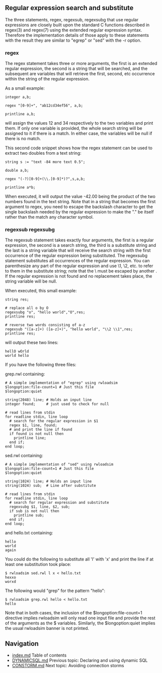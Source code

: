 ## Regular expression search and substitute
The three statements, regex, regexsub, regexsubg that use regular 
expressions are closely built upon the standard C functions described 
in regex(3) and regex(7) using the extended regular expression syntax.
Therefore the implementation details of those apply to these statements 
with the result they are similar to "egrep" or "sed" with the -r 
option.  

### regex

The regex statement takes three or more arguments, the first is an 
extended regular expression, the second is a string that will be 
searched, and the subsequent are variables that will retrieve the 
first, second, etc occurrence within the string of the regular 
expression.  

As a small example:
```
integer a,b;

regex "[0-9]+", "ab12cd34ef56", a,b;

printline a,b;
```
will assign the values 12 and 34 respectively to the two variables and 
print them.
If only one variable is provided, the whole search string will be 
assigned to it if there is a match.
In either case, the variables will be null if there is no match.

This second code snippet shows how the regex statement can be used to 
extract two doubles from a text string:
```
string s := "text -84 more text 0.5";

double a,b;

regex "(-?)[0-9]+(\\.[0-9]*)?",s,a,b;

printline a*b;
```
When executed, it will output the value -42.00 being the product of the 
two numbers found in the text string.
Note that in a string that becomes the first argument to regex, you 
need to escape the backslash character to get the single backslash 
needed by the regular expression to make the "." be itself rather than 
the match any character symbol.
### regexsub regexsubg
The regexsub statement takes exactly four arguments, the first is a 
regular expression, the second is a search string, the third is a 
substitute string and the last is a string variable that will receive 
the search string with the first occurrence of the regular expression 
being substituted.
The regexsubg statement substitutes all occurrences of the regular 
expression.
You can parenthesize any part of the regular expression and use \1, \2, 
etc. to refer to them in the substitute string; note that the \ must be 
escaped by another \.
If the regular expression is not found and no replacement takes place, 
the string variable will be null.

When executed, this small example:
```
string res;

# replace all o by O
regexsubg "o", "hello world","O",res; 
printline res;

# reverse two words consisting of a-z
regexsub "([a-z]+) ([a-z]+)", "hello world", "\\2 \\1",res;
printline res;
```
will output these two lines:
```
hellO wOrld
world hello
```
If you have the following three files:

grep.rwl containing:
```
# A simple implementation of "egrep" using rwloadsim
$longoption:file-count=1 # Just this file
$longoption:quiet 

string(2048) line; # Holds an input line
integer found;     # just used to check for null

# read lines from stdin
for readline stdin, line loop
  # search for the regular expression in $1
  regex $1, line, found;
  # and print the line if found
  if found is not null then
    printline line;
  end if;
end loop;
```
sed.rwl containing:
```
# A simple implementation of "sed" using rwloadsim
$longoption:file-count=1 # Just this file
$longoption:quiet 

string(1024) line; # Holds an input line
string(1024) sub;  # Line after substitute

# read lines from stdin
for readline stdin, line loop
  # search for regular expression and substitute
  regexsubg $1, line, $2, sub;
  if sub is not null then
    printline sub;
  end if;
end loop;
```
and hello.txt containing:
```
hello
world
again
```
You could do the following to substitute all 'l' with 'x' and print the 
line if at least one substitution took place:
```
$ rwloadsim sed.rwl l x < hello.txt
hexxo
worxd
```
The following would "grep" for the pattern "hello":
```
$ rwloadsim grep.rwl hello < hello.txt
hello
```
Note that in both cases, the inclusion of the $longoption:file-count=1 
directive implies rwloadsim will only read one input file and provide 
the rest of the arguments as the $ variables.
Similarly, the $longoption:quiet implies the usual rwloadsim banner is 
not printed.

## Navigation
* [index.md](index.md#rwpload-simulator-users-guide) Table of contents
* [DYNAMICSQL.md](DYNAMICSQL.md) Previous topic: Declaring and using dynamic SQL
* [CONSTORM.md](CONSTORM.md) Next topic: Avoiding connection storms
